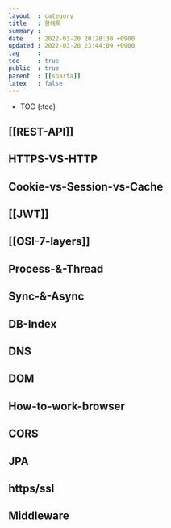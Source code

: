 ```yaml
---
layout  : category 
title   : 항해톡 
summary : 
date    : 2022-03-20 20:28:30 +0900
updated : 2022-03-20 23:44:09 +0900
tag     : 
toc     : true
public  : true
parent  : [[sparta]] 
latex   : false
---
```

* TOC
{:toc}

## [[REST-API]]
## HTTPS-VS-HTTP
## Cookie-vs-Session-vs-Cache
## [[JWT]]
## [[OSI-7-layers]] 
## Process-&-Thread 
## Sync-&-Async 
## DB-Index 
## DNS 
## DOM 
## How-to-work-browser 
## CORS 
## JPA 
## https/ssl
## Middleware

